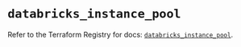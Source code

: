 # `databricks_instance_pool`

Refer to the Terraform Registry for docs: [`databricks_instance_pool`](https://registry.terraform.io/providers/databricks/databricks/1.53.0/docs/resources/instance_pool).
